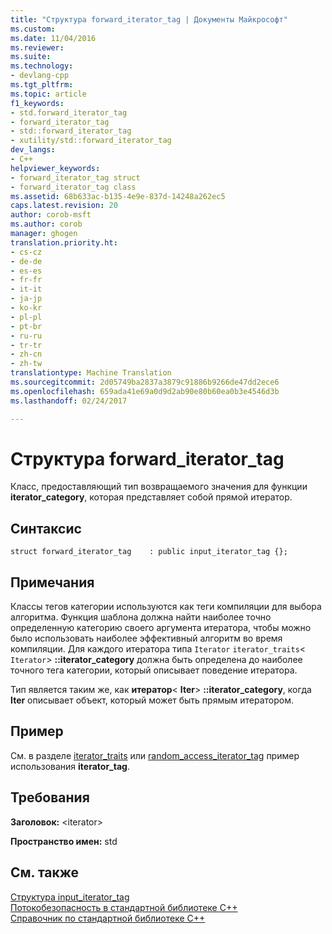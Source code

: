 ```yaml
---
title: "Структура forward_iterator_tag | Документы Майкрософт"
ms.custom: 
ms.date: 11/04/2016
ms.reviewer: 
ms.suite: 
ms.technology:
- devlang-cpp
ms.tgt_pltfrm: 
ms.topic: article
f1_keywords:
- std.forward_iterator_tag
- forward_iterator_tag
- std::forward_iterator_tag
- xutility/std::forward_iterator_tag
dev_langs:
- C++
helpviewer_keywords:
- forward_iterator_tag struct
- forward_iterator_tag class
ms.assetid: 68b633ac-b135-4e9e-837d-14248a262ec5
caps.latest.revision: 20
author: corob-msft
ms.author: corob
manager: ghogen
translation.priority.ht:
- cs-cz
- de-de
- es-es
- fr-fr
- it-it
- ja-jp
- ko-kr
- pl-pl
- pt-br
- ru-ru
- tr-tr
- zh-cn
- zh-tw
translationtype: Machine Translation
ms.sourcegitcommit: 2d05749ba2837a3879c91886b9266de47dd2ece6
ms.openlocfilehash: 659ada41e69a0d9d2ab90e80b60ea0b3e4546d3b
ms.lasthandoff: 02/24/2017

---
```

# <a name="forwarditeratortag-struct"></a>Структура forward_iterator_tag
Класс, предоставляющий тип возвращаемого значения для функции **iterator_category**, которая представляет собой прямой итератор.  
  
## <a name="syntax"></a>Синтаксис  
  
```
struct forward_iterator_tag    : public input_iterator_tag {};
```  
  
## <a name="remarks"></a>Примечания  
 Классы тегов категории используются как теги компиляции для выбора алгоритма. Функция шаблона должна найти наиболее точно определенную категорию своего аргумента итератора, чтобы можно было использовать наиболее эффективный алгоритм во время компиляции. Для каждого итератора типа `Iterator` `iterator_traits`< `Iterator`> **::iterator_category** должна быть определена до наиболее точного тега категории, который описывает поведение итератора.  
  
 Тип является таким же, как **итератор**\< **Iter**> **::iterator_category**, когда **Iter** описывает объект, который может быть прямым итератором.  
  
## <a name="example"></a>Пример  
 См. в разделе [iterator_traits](../standard-library/iterator-traits-struct.md) или [random_access_iterator_tag](../standard-library/random-access-iterator-tag-struct.md) пример использования **iterator_tag**.  
  
## <a name="requirements"></a>Требования  
 **Заголовок:** \<iterator>  
  
 **Пространство имен:** std  
  
## <a name="see-also"></a>См. также  
 [Структура input_iterator_tag](../standard-library/input-iterator-tag-struct.md)   
 [Потокобезопасность в стандартной библиотеке C++](../standard-library/thread-safety-in-the-cpp-standard-library.md)   
 [Справочник по стандартной библиотеке C++](../standard-library/cpp-standard-library-reference.md)




